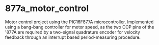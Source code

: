 # 877a_motor_control
Motor control project using the PIC16F877A microcontroller. Implemented using a bang-bang controller for motor speed, as the two CCP pins of the '877A are required by a two-signal quadrature encoder for velocity feedback through an interrupt based period-measuring procedure.
